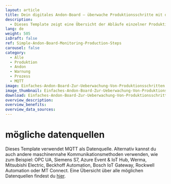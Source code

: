 ```yaml
---
layout: article
title: Dein digitales Andon-Board – überwache Produktionsschritte mit dem Lampensystem
description: 
  - Dieses Template zeigt eine Übersicht der Abläufe einzelner Produktionsschritte eines Auftrags. Ob bei den einzelnen Arbeitsschritten alles planmäßig läuft, wird mittels übersichtlicher Andon-Board Anzeige im typischen Ampelfarbschema angezeigt. Bei Störungen genügt ein kurzer Blick auf den Monitor und die „rote Lampe“ verrät ob und wo es ein Problem gibt. Das sorgt für Transparenz am Arbeitsplatz, steigert die Motivation und verkürzt Reaktionszeiten. Zusätzlich wird der Auftragsstatus in Echtzeit abgebildet.
lang: de
weight: 505
isDraft: false
ref: Simple-Andon-Board-Monitoring-Production-Steps
carousel: false
category:
  - Alle
  - Produktion
  - Andon
  - Warnung
  - Prozess
  - MQTT
image: Einfaches-Andon-Board-Zur-Ueberwachung-Von-Produktionsschritten.png
image_thumbnail: Einfaches-Andon-Board-Zur-Ueberwachung-Von-Produktionsschritten_thumbnail.png
download: Einfaches-Andon-Board-Zur-Ueberwachung-Von-Produktionsschritten.pbmx
overview_description:
overview_benefits:
overview_data_sources:
---
```

# mögliche datenquellen
Dieses Template verwendet MQTT als Datenquelle. Alternativ kannst du auch andere maschinennahe Kommunikationsmethoden verwenden, wie zum Beispiel: OPC UA, Siemens S7, Azure Event & IoT Hub, Werma, Mitsubishi Electric, Beckhoff Automation, Bosch IoT Gateway, Rockwell Automation oder MT Connect. Eine Übersicht über alle möglichen Datenquellen findest du [hier](https://peakboard.com/schnittstellen/).
